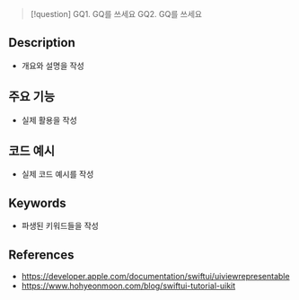 >[!question]
>GQ1. GQ를 쓰세요
>GQ2. GQ를 쓰세요

## Description
- 개요와 설명을 작성

## 주요 기능
+ 실제 활용을 작성

## 코드 예시
+ 실제 코드 예시를 작성

## Keywords
+ 파생된 키워드들을 작성

## References
- https://developer.apple.com/documentation/swiftui/uiviewrepresentable
- https://www.hohyeonmoon.com/blog/swiftui-tutorial-uikit
